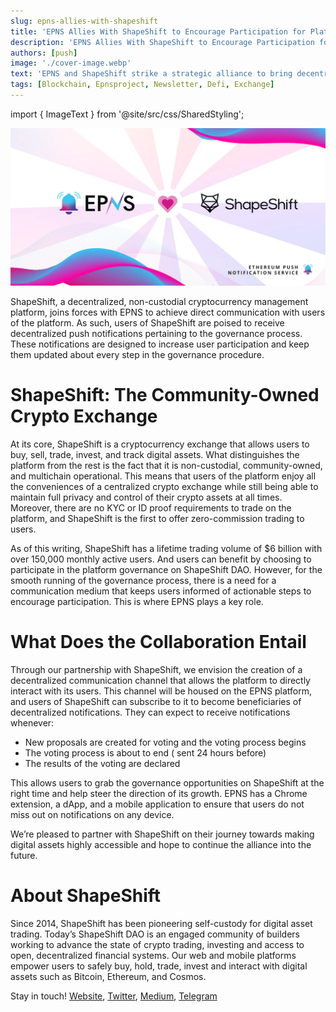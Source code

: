 ```yaml
---
slug: epns-allies-with-shapeshift
title: 'EPNS Allies With ShapeShift to Encourage Participation for Platform Governance'
description: 'EPNS Allies With ShapeShift to Encourage Participation for Platform Governance'
authors: [push]
image: './cover-image.webp'
text: 'EPNS and ShapeShift strike a strategic alliance to bring decentralized push notifications to users.'
tags: [Blockchain, Epnsproject, Newsletter, Defi, Exchange]
---
```


import { ImageText } from '@site/src/css/SharedStyling';

![Cover image of EPNS Allies With ShapeShift to Encourage Participation for Platform Governance](./cover-image.webp)

<!--truncate-->

ShapeShift, a decentralized, non-custodial cryptocurrency management platform, joins forces with EPNS to achieve direct communication with users of the platform. As such, users of ShapeShift are poised to receive decentralized push notifications pertaining to the governance process. These notifications are designed to increase user participation and keep them updated about every step in the governance procedure.

# ShapeShift: The Community-Owned Crypto Exchange

At its core, ShapeShift is a cryptocurrency exchange that allows users to buy, sell, trade, invest, and track digital assets. What distinguishes the platform from the rest is the fact that it is non-custodial, community-owned, and multichain operational. This means that users of the platform enjoy all the conveniences of a centralized crypto exchange while still being able to maintain full privacy and control of their crypto assets at all times. Moreover, there are no KYC or ID proof requirements to trade on the platform, and ShapeShift is the first to offer zero-commission trading to users.

As of this writing, ShapeShift has a lifetime trading volume of $6 billion with over 150,000 monthly active users. And users can benefit by choosing to participate in the platform governance on ShapeShift DAO. However, for the smooth running of the governance process, there is a need for a communication medium that keeps users informed of actionable steps to encourage participation. This is where EPNS plays a key role.

# What Does the Collaboration Entail

Through our partnership with ShapeShift, we envision the creation of a decentralized communication channel that allows the platform to directly interact with its users. This channel will be housed on the EPNS platform, and users of ShapeShift can subscribe to it to become beneficiaries of decentralized notifications. They can expect to receive notifications whenever:

- New proposals are created for voting and the voting process begins
- The voting process is about to end ( sent 24 hours before)
- The results of the voting are declared

This allows users to grab the governance opportunities on ShapeShift at the right time and help steer the direction of its growth. EPNS has a Chrome extension, a dApp, and a mobile application to ensure that users do not miss out on notifications on any device.

We’re pleased to partner with ShapeShift on their journey towards making digital assets highly accessible and hope to continue the alliance into the future.

# **About ShapeShift**

Since 2014, ShapeShift has been pioneering self-custody for digital asset trading. Today’s ShapeShift DAO is an engaged community of builders working to advance the state of crypto trading, investing and access to open, decentralized financial systems. Our web and mobile platforms empower users to safely buy, hold, trade, invest and interact with digital assets such as Bitcoin, Ethereum, and Cosmos.

Stay in touch! [Website](https://shapeshift.com/), [Twitter](https://twitter.com/ShapeShift_io), [Medium](https://medium.com/@ShapeShift.com), [Telegram](https://t.me/shapeshiftofficial)
